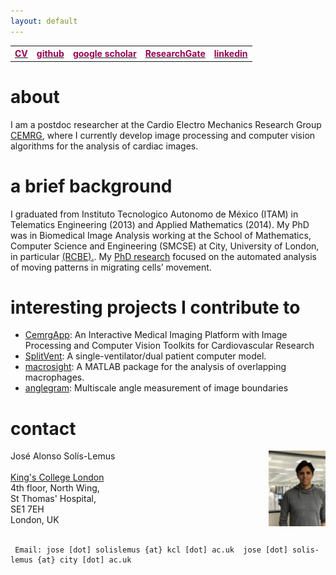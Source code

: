 ```yaml
---
layout: default
---
```

 
<table>
  <tr>
    <th><a href="./images/mycv.pdf"><span style="color:#905"> CV </span></a></th>
    <th><a href="https://github.com/alonsoJASL"><span style="color:#905"> github </span></a></th>
    <th><a href="https://scholar.google.co.uk/citations?user=2_095cQAAAAJ&hl=en"><span style="color:#905"> google scholar </span></a></th>
    <th><a href="https://www.researchgate.net/profile/Jose_Solis-Lemus"><span style="color:#905"> ResearchGate </span></a></th>
    <th><a href="https://www.linkedin.com/in/alonsosolislemus"><span style="color:#905"> linkedin </span></a></th>
  </tr>
</table>

# about
I am a postdoc researcher at the Cardio Electro Mechanics Research Group 
[CEMRG](www.cemrg.com), where I currently develop image processing and 
computer vision algorithms for the analysis of cardiac images.

# a brief background
I graduated from Instituto Tecnologico Autonomo de México (ITAM) in Telematics Engineering 
(2013) and Applied Mathematics (2014). My PhD was in Biomedical Image Analysis working at the 
School of Mathematics, Computer Science and Engineering (SMCSE) at City, University of London, 
in particular [(RCBE).](https://www.city.ac.uk/biomedical-engineering-research-centre). 
My [PhD research](https://goo.gl/yVQBfX) focused on the automated analysis of moving patterns 
in migrating cells’ movement. 

# interesting projects I contribute to
+ [CemrgApp](https://github.com/CemrgAppDevelopers/CemrgApp): An Interactive Medical Imaging Platform with Image Processing and Computer Vision Toolkits for Cardiovascular Research
+ [SplitVent](https://github.com/splitvent/splitvent): A single-ventilator/dual patient computer model.
+ [macrosight](https://github.com/alonsoJASL/macrosight): A MATLAB package for the analysis of overlapping macrophages.
+ [anglegram](https://github.com/alonsoJASL/matlab.anglegram): Multiscale angle measurement of image boundaries


# contact
<img align="right" height="18%" rotate="180" width="18%" src="./images/Profilepic.jpeg">

<div class="container">
    <div class="row-fluid">
        <div class="span5">
            Jos&eacute; Alonso Sol&iacute;s-Lemus<br/>
            <a href="https://www.kcl.ac.uk/people/jose-alonso-solis-lemus"> </a><br/>
            <a href="kcl.ac.uk">King's College London</a><br/>
            4th floor, North Wing, <br/>
            St Thomas' Hospital,<br/>
            SE1 7EH<br/>
            London, UK<br/><br/>
        </div>
    </div>
</div>


```
 Email: jose [dot] solislemus {at} kcl [dot] ac.uk  jose [dot] solis-lemus {at} city [dot] ac.uk
```
